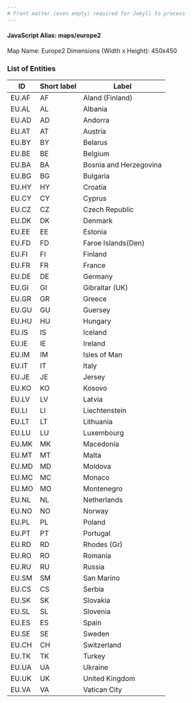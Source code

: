```yaml
---
# Front matter (even empty) required for Jekyll to process
---
```


#### JavaScript Alias: maps/europe2

Map Name: Europe2
Dimensions (Width x Height): 450x450





### List of Entities

ID | Short label | Label
---|---|---|
EU.AF|AF|Aland (Finland)
EU.AL|AL|Albania
EU.AD|AD|Andorra
EU.AT|AT|Austria
EU.BY|BY|Belarus
EU.BE|BE|Belgium
EU.BA|BA|Bosnia and Herzegovina
EU.BG|BG|Bulgaria
EU.HY|HY|Croatia
EU.CY|CY|Cyprus
EU.CZ|CZ|Czech Republic
EU.DK|DK|Denmark
EU.EE|EE|Estonia
EU.FD|FD|Faroe Islands(Den)
EU.FI|FI|Finland
EU.FR|FR|France
EU.DE|DE|Germany
EU.GI|GI|Gibraltar (UK)
EU.GR|GR|Greece
EU.GU|GU|Guersey
EU.HU|HU|Hungary
EU.IS|IS|Iceland
EU.IE|IE|Ireland
EU.IM|IM|Isles of Man
EU.IT|IT|Italy
EU.JE|JE|Jersey
EU.KO|KO|Kosovo
EU.LV|LV|Latvia
EU.LI|LI|Liechtenstein
EU.LT|LT|Lithuania
EU.LU|LU|Luxembourg
EU.MK|MK|Macedonia
EU.MT|MT|Malta
EU.MD|MD|Moldova
EU.MC|MC|Monaco
EU.MO|MO|Montenegro
EU.NL|NL|Netherlands
EU.NO|NO|Norway
EU.PL|PL|Poland
EU.PT|PT|Portugal
EU.RD|RD|Rhodes (Gr)
EU.RO|RO|Romania
EU.RU|RU|Russia
EU.SM|SM|San Marino
EU.CS|CS|Serbia
EU.SK|SK|Slovakia
EU.SL|SL|Slovenia
EU.ES|ES|Spain
EU.SE|SE|Sweden
EU.CH|CH|Switzerland
EU.TK|TK|Turkey
EU.UA|UA|Ukraine
EU.UK|UK|United Kingdom
EU.VA|VA|Vatican City

